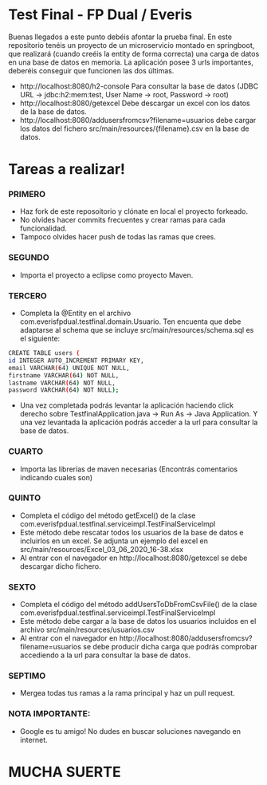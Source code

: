 # Test Final - FP Dual / Everis

Buenas llegados a este punto debéis afontar la prueba final.
En este repositorio tenéis un proyecto de un microservicio montado en springboot, que realizará (cuando creéis la entity de forma correcta) una carga de datos en una base de datos en memoria. 
La aplicación posee 3 urls importantes, deberéis conseguir que funcionen las dos últimas.

  - http://localhost:8080/h2-console  Para consultar la base de datos (JDBC URL -> jdbc:h2:mem:test, User Name -> root, Password -> root)
  - http://localhost:8080/getexcel Debe descargar un excel con los datos de la base de datos.
  - http://localhost:8080/addusersfromcsv?filename=usuarios debe cargar los datos del fichero src/main/resources/{filename}.csv en la base de datos.
# Tareas a realizar!

  ### PRIMERO 
  - Haz fork de este reposoitorio y clónate en local el proyecto forkeado. 
  - No olvides hacer commits frecuentes y crear ramas para cada funcionalidad. 
  - Tampoco olvides hacer push de todas las ramas que crees.
  ### SEGUNDO
  - Importa el proyecto a eclipse como proyecto Maven.
  ### TERCERO
  - Completa la @Entity en el archivo com.everisfpdual.testfinal.domain.Usuario. Ten encuenta que debe adaptarse al schema que se incluye src/main/resources/schema.sql es el siguiente:
  ```sh
  CREATE TABLE users (
  id INTEGER AUTO_INCREMENT PRIMARY KEY,
  email VARCHAR(64) UNIQUE NOT NULL,
  firstname VARCHAR(64) NOT NULL,
  lastname VARCHAR(64) NOT NULL,
  password VARCHAR(64) NOT NULL);
  ```
  - Una vez completada podrás levantar la aplicación haciendo click derecho sobre TestfinalApplication.java -> Run As -> Java Application. Y una vez levantada la aplicación podrás acceder a la url para consultar la base de datos.
 
  ### CUARTO
  - Importa las librerías de maven necesarias (Encontrás comentarios indicando cuales son)
  
  ### QUINTO
  - Completa el código del método getExcel() de la clase com.everisfpdual.testfinal.serviceimpl.TestFinalServiceImpl
  - Este método debe rescatar todos los usuarios de la base de datos e incluirlos en un excel. Se adjunta un ejemplo del excel en src/main/resources/Excel_03_06_2020_16-38.xlsx
  - Al entrar con el navegador en http://localhost:8080/getexcel se debe descargar dicho fichero.
  ### SEXTO
  - Completa el código del método addUsersToDbFromCsvFile() de la clase com.everisfpdual.testfinal.serviceimpl.TestFinalServiceImpl
  - Este método debe cargar a la base de datos los usuarios incluidos en el archivo src/main/resources/usuarios.csv
  - Al entrar con el navegador en http://localhost:8080/addusersfromcsv?filename=usuarios se debe producir dicha carga que podrás comprobar accediendo a la url para consultar la base de datos.
  ### SEPTIMO
  - Mergea todas tus ramas a la rama principal y haz un pull request.
 
  ### NOTA IMPORTANTE:
  - Google es tu amigo! No dudes en buscar soluciones navegando en internet.

# MUCHA SUERTE
